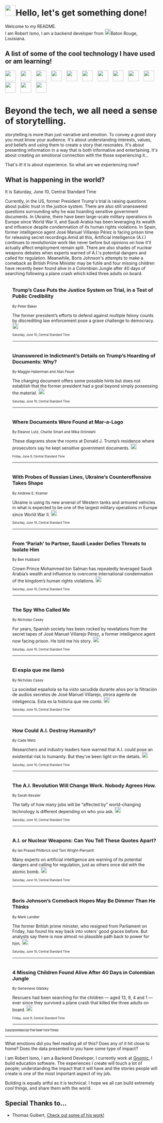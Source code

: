 <h1><img src="https://emojis.slackmojis.com/emojis/images/1643514375/3493/hot-coffee.gif?1643514375" width="35"/>Hello, let's get something done!</h1>

<p>Welcome to my README.<br/>
I am Robert Ismo, I am a backend developer from <img src="https://emojis.slackmojis.com/emojis/images/1638395689/50435/moulin_rouge.png?1638395689" width="20"/>Baton Rouge, Louisiana.</p>
<h2>A list of some of the cool technology I have used or am learning!</h2>
<p>
<img src="https://emojis.slackmojis.com/emojis/images/1643516091/21142/meow_bongotap.gif?1643516091" width="35" alt="">
<img src="https://img.shields.io/badge/Favorite%20Frontend%20Framework-SvelteKit-f83903" alt="">
<img src="https://img.shields.io/badge/Second%20Favorite-Vue-40b581" alt="">
<img src="https://img.shields.io/badge/Most%20Used%20Runtime-Nodejs-78b061" alt="">
<img src="https://emojis.slackmojis.com/emojis/images/1643517416/34482/fire.gif?1643517416" width="35" alt="">
<img src="https://img.shields.io/badge/Javascript%20But%20Better-Typescript-0078ca" alt="">
<img src="https://img.shields.io/badge/Favorite%20Language-Elixir-3e244d" alt="">
<img src="https://img.shields.io/badge/Containerize%20Everything-Docker-6ac9ef" alt="">
<img src="https://emojis.slackmojis.com/emojis/images/1643514596/5999/meow_party.gif?1643514596" width="35" alt="">
<img src="https://img.shields.io/badge/API%20Love%20Language-Graphql-de32a5" alt="">
<img src="https://img.shields.io/badge/Our%20Favorite%20Version%20Controller-Git-e94f33" alt="">
<img src="https://img.shields.io/badge/Favorite%20Database-Redis-d42d1d" alt="">
<img src="https://emojis.slackmojis.com/emojis/images/1643514559/5584/deployparrot.gif?1643514559" width="35" alt="">
<img src="https://img.shields.io/badge/Container%20Interstate-RabbitMQ-f66200" alt="">
<img src="https://img.shields.io/badge/Gotta%20Learn-Kubernetes-316adf" alt="">
<img src="https://img.shields.io/badge/Really%20Mature%20Now-WASM-654fef" alt="">
<img src="https://emojis.slackmojis.com/emojis/images/1666642497/61942/dance_vibe.gif?1666642497" width="35" alt="">
<img src="https://img.shields.io/badge/For%20My%20M1-ARM64-657d96" alt="">
<img src="https://img.shields.io/badge/Loving%20This%20So%20Much-TailwindCSS-17bcb5" alt="">
<img src="https://img.shields.io/badge/Cool%20Build%20Tool-Vite-f9cb24" alt="">
<img src="https://emojis.slackmojis.com/emojis/images/1669231376/62819/working-on-it.gif?1669231376" width="35" alt="">
<img src="https://img.shields.io/badge/Fun%20and%20Easy%20Database-MongoDB-5f8c49" alt="">
<img src="https://img.shields.io/badge/JS%20Life%20Support-NPM-c73737" alt="">
<img src="https://img.shields.io/badge/I%20Liked%20It-DynamoDB-0073b9" alt="">
<img src="https://emojis.slackmojis.com/emojis/images/1643514045/46/question.gif?1643514045" width="35" alt="">
<img src="https://img.shields.io/badge/cool-React-60d6f9" alt="">
<img src="https://img.shields.io/badge/Future%20Big%20Project-Lambda-f37e00" alt="">
<img src="https://img.shields.io/badge/NPM%20But%20Better-PNPM-f1aa07" alt="">
<img src="https://emojis.slackmojis.com/emojis/images/1643514943/9662/fbwow.gif?1643514943" width="35" alt="">
<img src="https://img.shields.io/badge/First%20Language-C-662079" alt="">
<img src="https://img.shields.io/badge/Where%20I%20Deploy%20Frontend-Vercel-000000" alt="">
<img src="https://img.shields.io/badge/Who%20Does%20not%20Want%20an%20App-Swift-f9492a" alt="">
<img src="https://emojis.slackmojis.com/emojis/images/1643514058/151/javascript.png?1643514058" width="35" alt="">
<img src="https://img.shields.io/badge/cool-Python-fbd542" alt="">
<img src="https://img.shields.io/badge/Favorite%20Something-Stripe-656cdc" alt="">
<img src="https://img.shields.io/badge/Of%20Course-HTML5-ed6327" alt="">
<img src="https://emojis.slackmojis.com/emojis/images/1660415405/60731/bomb.gif?1660415405" width="35" alt="">
<img src="https://img.shields.io/badge/hate-CSS-2964ec" alt="">
<img src="https://img.shields.io/badge/Learning-CircleCI-141215" alt="">
<img src="https://img.shields.io/badge/Learning-Rust-fbbb3b" alt="">
<img src="https://emojis.slackmojis.com/emojis/images/1660415397/60712/writing-hand.gif?1660415397" width="35" alt="">
<img src="https://img.shields.io/badge/Dev%20Browser%20of%20Choice-Firefox-cc4e26" alt="">
<img src="https://img.shields.io/badge/Recoverying%20From%20Windows-UNIX-1781e3" alt="">
<img src="https://img.shields.io/badge/LOVE-LogSeq-90c1c2" alt="">
<img src="https://emojis.slackmojis.com/emojis/images/1643514066/223/kirby.gif?1643514066" width="35" alt="">
<img src="https://img.shields.io/badge/Daily%20Driver-MacOS-e6e6e8" alt="">
<img src="https://img.shields.io/badge/Git%20Server-Github-000000" alt="">
<img src="https://img.shields.io/badge/enjoyable-EC2-f17428" alt="">
<img src="https://emojis.slackmojis.com/emojis/images/1643514239/2069/excited.gif?1643514239" width="35" alt="">
</p>
<h1>Beyond the tech, we all need a sense of storytelling.</h1>
<p>storytelling is more than just narrative and emotion. To convey a good story you must know your audience. It's about understanding interests, values, and beliefs and using them to create a story that resonates. It's about presenting information in a way that is both informative and entertaining. It's about creating an emotional connection with the those experiencing it...</p>
<p>That's it! it is about experience. So what are we experiencing now?</p>
<h2>What is happening in the world?</h2>
<p>It is Saturday, June 10, Central Standard Time</p>
<p>
Currently, in the US, former President Trump&#39;s trial is raising questions about public trust in the justice system. There are also still unanswered questions surrounding why he was hoarding sensitive government documents. In Ukraine, there have been large-scale military operations in Europe since World War II, and Saudi Arabia has been leveraging its wealth and influence despite condemnation of its human rights violations. In Spain, former intelligence agent José Manuel Villarejo Pérez is facing prison time for releasing secret recordings.Amid all this, Artificial Intelligence (A.I.) continues to revolutionize work like never before but opinions on how it&#39;ll actually affect employment remain split. There are also shades of nuclear weapons debates when experts warned of A.I.&#39;s potential dangers and called for regulation. Meanwhile, Boris Johnson&#39;s attempts to make a comeback as British Prime Minister may be futile and four missing children have recently been found alive in a Colombian Jungle after 40 days of searching following a plane crash which killed three adults on board.</p>
<ol>
<img src="https://img.shields.io/badge/-us-blue" alt="">
<h3>Trump’s Case Puts the Justice System on Trial, in a Test of Public Credibility</h3>
<sub>By Peter Baker</sub>
<p>The former president’s efforts to defend against multiple felony counts by discrediting law enforcement pose a grave challenge to democracy.  <a href="https://nyti.ms/42yCnlv"><img src="https://developer.nytimes.com/files/poweredby_nytimes_30b.png?v=1583354208352" height="20"></a></p>
<sub><sub>Saturday, June 10, Central Standard Time</sub></sub>
<hr/>
<img src="https://img.shields.io/badge/-us-blue" alt="">
<h3>Unanswered in Indictment’s Details on Trump’s Hoarding of Documents: Why?</h3>
<sub>By Maggie Haberman and Alan Feuer</sub>
<p>The charging document offers some possible hints but does not establish that the former president had a goal beyond simply possessing the material.  <a href="https://nyti.ms/42CnFd4"><img src="https://developer.nytimes.com/files/poweredby_nytimes_30b.png?v=1583354208352" height="20"></a></p>
<sub><sub>Saturday, June 10, Central Standard Time</sub></sub>
<hr/>
<img src="https://img.shields.io/badge/-us-blue" alt="">
<h3>Where Documents Were Found at Mar-a-Lago</h3>
<sub>By Eleanor Lutz, Charlie Smart and Mika Gröndahl</sub>
<p>These diagrams show the rooms at Donald J. Trump’s residence where prosecutors say he kept sensitive government documents.  <a href="https://nyti.ms/3JaaM35"><img src="https://developer.nytimes.com/files/poweredby_nytimes_30b.png?v=1583354208352" height="20"></a></p>
<sub><sub>Friday, June 9, Central Standard Time</sub></sub>
<hr/>
<img src="https://img.shields.io/badge/-world-blue" alt="">
<h3>With Probes of Russian Lines, Ukraine’s Counteroffensive Takes Shape</h3>
<sub>By Andrew E. Kramer</sub>
<p>Ukraine is using its new arsenal of Western tanks and armored vehicles in what is expected to be one of the largest military operations in Europe since World War II.  <a href="https://nyti.ms/3oN6EPO"><img src="https://developer.nytimes.com/files/poweredby_nytimes_30b.png?v=1583354208352" height="20"></a></p>
<sub><sub>Saturday, June 10, Central Standard Time</sub></sub>
<hr/>
<img src="https://img.shields.io/badge/-world-blue" alt="">
<h3>From ‘Pariah’ to Partner, Saudi Leader Defies Threats to Isolate Him</h3>
<sub>By Ben Hubbard</sub>
<p>Crown Prince Mohammed bin Salman has repeatedly leveraged Saudi Arabia’s wealth and influence to overcome international condemnation of the kingdom’s human rights violations.  <a href="https://nyti.ms/3X6f15G"><img src="https://developer.nytimes.com/files/poweredby_nytimes_30b.png?v=1583354208352" height="20"></a></p>
<sub><sub>Saturday, June 10, Central Standard Time</sub></sub>
<hr/>
<img src="https://img.shields.io/badge/-magazine-blue" alt="">
<h3>The Spy Who Called Me</h3>
<sub>By Nicholas Casey</sub>
<p>For years, Spanish society has been rocked by revelations from the secret tapes of José Manuel Villarejo Pérez, a former intelligence agent now facing prison. He told me his story.  <a href="https://nyti.ms/45ZiTtk"><img src="https://developer.nytimes.com/files/poweredby_nytimes_30b.png?v=1583354208352" height="20"></a></p>
<sub><sub>Saturday, June 10, Central Standard Time</sub></sub>
<hr/>
<img src="https://img.shields.io/badge/-magazine-blue" alt="">
<h3>El espía que me llamó</h3>
<sub>By Nicholas Casey</sub>
<p>La sociedad española se ha visto sacudida durante años por la filtración de audios secretos de José Manuel Villarejo, otrora agente de inteligencia. Esta es la historia que me contó.  <a href="https://nyti.ms/43ytWIf"><img src="https://developer.nytimes.com/files/poweredby_nytimes_30b.png?v=1583354208352" height="20"></a></p>
<sub><sub>Saturday, June 10, Central Standard Time</sub></sub>
<hr/>
<img src="https://img.shields.io/badge/-technology-blue" alt="">
<h3>How Could A.I. Destroy Humanity?</h3>
<sub>By Cade Metz</sub>
<p>Researchers and industry leaders have warned that A.I. could pose an existential risk to humanity. But they’ve been light on the details.  <a href="https://nyti.ms/45TDaQP"><img src="https://developer.nytimes.com/files/poweredby_nytimes_30b.png?v=1583354208352" height="20"></a></p>
<sub><sub>Saturday, June 10, Central Standard Time</sub></sub>
<hr/>
<img src="https://img.shields.io/badge/-business-blue" alt="">
<h3>The A.I. Revolution Will Change Work. Nobody Agrees How.</h3>
<sub>By Sarah Kessler</sub>
<p>The tally of how many jobs will be “affected by” world-changing technology is different depending on who you ask.  <a href="https://nyti.ms/45WJhnh"><img src="https://developer.nytimes.com/files/poweredby_nytimes_30b.png?v=1583354208352" height="20"></a></p>
<sub><sub>Saturday, June 10, Central Standard Time</sub></sub>
<hr/>
<img src="https://img.shields.io/badge/-upshot-blue" alt="">
<h3>A.I. or Nuclear Weapons: Can You Tell These Quotes Apart?</h3>
<sub>By Ian Prasad Philbrick and Tom Wright-Piersanti</sub>
<p>Many experts on artificial intelligence are warning of its potential dangers and calling for regulation, just as others once did with the atomic bomb.  <a href="https://nyti.ms/42wDLoO"><img src="https://developer.nytimes.com/files/poweredby_nytimes_30b.png?v=1583354208352" height="20"></a></p>
<sub><sub>Saturday, June 10, Central Standard Time</sub></sub>
<hr/>
<img src="https://img.shields.io/badge/-world-blue" alt="">
<h3>Boris Johnson’s Comeback Hopes May Be Dimmer Than He Thinks</h3>
<sub>By Mark Landler</sub>
<p>The former British prime minister, who resigned from Parliament on Friday, has found his way back into voters’ good graces before. But analysts say there is now almost no plausible path back to power for him.  <a href="https://nyti.ms/3oXNvuq"><img src="https://developer.nytimes.com/files/poweredby_nytimes_30b.png?v=1583354208352" height="20"></a></p>
<sub><sub>Saturday, June 10, Central Standard Time</sub></sub>
<hr/>
<img src="https://img.shields.io/badge/-world-blue" alt="">
<h3>4 Missing Children Found Alive After 40 Days in Colombian Jungle</h3>
<sub>By Genevieve Glatsky</sub>
<p>Rescuers had been searching for the children — aged 13, 9, 4 and 1 — ever since they survived a plane crash that killed the three adults on board.  <a href="https://nyti.ms/3J6jijP"><img src="https://developer.nytimes.com/files/poweredby_nytimes_30b.png?v=1583354208352" height="20"></a></p>
<sub><sub>Friday, June 9, Central Standard Time</sub></sub>
<hr/>
</ol>
<a href="https://developer.nytimes.com"><sub><sub>Data provided by The New York Times</sub></sub></a>
<hr/>
<p>What emotions did you feel reading all of this? Does any of it hit close to home? Does the data presented to you have some type of impact?</p>
<p>I am Robert Ismo, I am a Backend Developer, I currently work at <a href="https://gnomic.education/">Gnomic</a>, I build education software. The experiences I create will touch a lot of people; understanding the impact that it will have and the stories people will create is one of the most important aspect of my job.</p>
<p>Building is equally artful as it is technical. I hope we all can build extremely cool things, and share them with the world.</p>
<h2>Special Thanks to...</h2>
<ul>
<li>Thomas Guibert, <a href="https://github.com/thmsgbrt/thmsgbrt">Check out some of his work!</a></li>
</ul>
